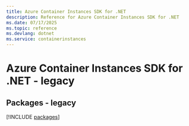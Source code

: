 ```yaml
---
title: Azure Container Instances SDK for .NET
description: Reference for Azure Container Instances SDK for .NET
ms.date: 07/17/2025
ms.topic: reference
ms.devlang: dotnet
ms.service: containerinstances
---
```

# Azure Container Instances SDK for .NET - legacy
## Packages - legacy
[!INCLUDE [packages](container-instances-index.md)]
